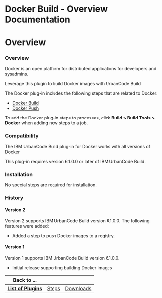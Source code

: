 
Docker Build - Overview Documentation
=====================================

# Overview




### Overview




 


Docker is an open platform for distributed applications for developers and sysadmins.  

Leverage
 this plugin to build Docker images with UrbanCode Build


The Docker plug-in includes the following steps that are 
related to Docker:


* [Docker Build](steps/#docker_build "docker_build")
* [Docker Push](steps/#docker_push 
"docker_push")


To add the Docker plug-in steps to processes, click **Build > Build Tools > Docker** when adding new 
steps to a job.


### Compatibility


The IBM UrbanCode Build plug-in for Docker works with all versions of Docker



This plug-in requires version 6.1.0.0 or later of IBM UrbanCode Build.


### Installation


No special steps are 
required for installation.


### History


#### Version 2


Version 2 supports IBM UrbanCode Build version 6.1.0.0. The 
following features were added:


* Added a step to push Docker images to a registry.


#### Version 1


Version 1 
supports IBM UrbanCode Build version 6.1.0.0.


* Initial release supporting building Docker images


|Back to ...|||
| :---: | :---: | :---: |
|[**List of Plugins**](../../index.md)|[Steps](./steps.md)|[Downloads](./downloads.md)|
